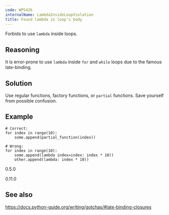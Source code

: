 ```yaml
---
code: WPS426
internalName: LambdaInsideLoopViolation
title: Found lambda in loop's body
---
```


Forbids to use `lambda` inside loops.

## Reasoning
It is error-prone to use `lambda` inside `for` and `while` loops due
to the famous late-binding.

## Solution
Use regular functions, factory functions, or `partial` functions.
Save yourself from possible confusion.

## Example

    # Correct:
    for index in range(10):
        some.append(partial_function(index))
    
    # Wrong:
    for index in range(10):
        some.append(lambda index=index: index * 10))
        other.append(lambda: index * 10))

<div class="versionadded">

0.5.0

</div>

<div class="versionchanged">

0.11.0

</div>

## See also
<https://docs.python-guide.org/writing/gotchas/#late-binding-closures>